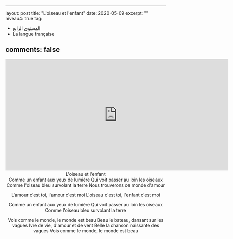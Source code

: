 
---
layout: post
title:  "L'oiseau et l'enfant"
date:   2020-05-09
excerpt: ""
niveau4: true
tag:
- المستوى الرابع 
- La langue française

comments: false
---
<center>
		   <img style="display: none;" src="/assets/img/thumbnails/chanson7-SanabilMedia.com.jpg" alt="" width="1" height="1">
<iframe width="700px" height="350px" src="https://www.youtube.com/embed/-DQH1HlQeHdo?rel=0&controls=1&showinfo=0&modestbranding=1&enablejsapi=1" allowfullscreen frameborder="0" ></iframe>
<br>
L'oiseau et l'enfant
  <br>
Comme un enfant aux yeux de lumière
Qui voit passer au loin les oiseaux
Comme l'oiseau bleu survolant la terre
Nous trouverons ce monde d'amour

L'amour c'est toi, l'amour c'est moi
L'oiseau c'est toi, l'enfant c'est moi

Comme un enfant aux yeux de lumière
Qui voit passer au loin les oiseaux
Comme l'oiseau bleu survolant la terre

Vois comme le monde, le monde est beau
Beau le bateau, dansant sur les vagues
Ivre de vie, d'amour et de vent
Belle la chanson naissante des vagues
Vois comme le monde, le monde est beau
  
<br>	

</center>
